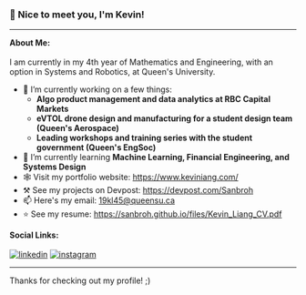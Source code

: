 ### 👋 Nice to meet you, I'm Kevin!
---
**About Me:** <br><br>
I am currently in my 4th year of Mathematics and Engineering, with an option in Systems and Robotics, at Queen's University.

- 🚅 I’m currently working on a few things:
  - **Algo product management and data analytics at RBC Capital Markets**
  - **eVTOL drone design and manufacturing for a student design team (Queen's Aerospace)**
  - **Leading workshops and training series with the student government (Queen's EngSoc)**
- 🌱 I’m currently learning **Machine Learning, Financial Engineering, and Systems Design**
- 🕸️ Visit my portfolio website: https://www.keviniang.com/
- ⚒️ See my projects on Devpost: https://devpost.com/Sanbroh
- 📫 Here's my email: 19kl45@queensu.ca
- ⭐ See my resume: https://sanbroh.github.io/files/Kevin_Liang_CV.pdf

**Social Links:** <br><br>
[![linkedin](https://github.com/shikhar1020jais1/Git-Social/blob/master/Icons/LinkedIn.png (LinkedIn))][1]
[![instagram](https://github.com/shikhar1020jais1/Git-Social/blob/master/Icons/Instagram.png (Instagram))][2]

[1]: https://www.linkedin.com/in/keviniang
[2]: https://www.instagram.com/keviniang

---

Thanks for checking out my profile! ;)
